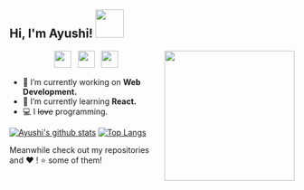 <h2> Hi, I'm Ayushi!  <img src="https://media.giphy.com/media/mGcNjsfWAjY5AEZNw6/giphy.gif" width="50"></h2>
<img align='right' src="https://media.giphy.com/media/ieyl9zmCjO4b4t6qoY/giphy.gif" width="230">

<!-- <p align="center">
<img src="https://media.giphy.com/media/L1R1tvI9svkIWwpVYr/giphy.gif" height="300" width="600"> -->
<p align='center'>
<a href="https://github.com/ayushiprakash"><img height="30" src="https://github.com/stephenajulu/WaylonWalker/blob/main/icon/dev.png?raw=true"></a>&nbsp;&nbsp;
<a href="https://www.instagram.com/ayushiprakash_/"><img height="30" src="https://github.com/stephenajulu/WaylonWalker/blob/main/icon/instagram.jpg?raw=true"></a>&nbsp;&nbsp;
<a href="https://www.linkedin.com/in/ayushi-prakash-9b14b4180/"><img height="30" src="https://github.com/stephenajulu/WaylonWalker/blob/main/icon/linkedin.png?raw=true"></a>
</p>

- 🔭 I’m currently working on **Web Development.**
- 🌱 I’m currently learning **React.**
- 💻 I ~~love~~ programming.


[![Ayushi's github stats](https://github-readme-stats.vercel.app/api?username=AyushiPrakash&theme=radical&show_icons=true)](https://github.com/anuraghazra/github-readme-stats)
[![Top Langs](https://github-readme-stats.vercel.app/api/top-langs/?username=AyushiPrakash&layout=compact&theme=radical&show_icons=true)](https://github.com/anuraghazra/github-readme-stats)

Meanwhile check out my repositories and ❤️ ! ⭐️ some of them!
